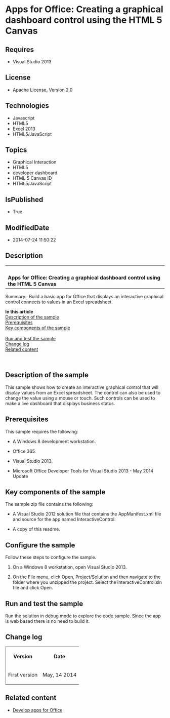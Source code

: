 # Apps for Office: Creating a graphical dashboard control using the HTML 5 Canvas
## Requires
* Visual Studio 2013
## License
* Apache License, Version 2.0
## Technologies
* Javascript
* HTML5
* Excel 2013
* HTML5/JavaScript
## Topics
* Graphical Interaction
* HTML5
* developer dashboard
* HTML 5 Canvas ID
* HTML5/JavaScript
## IsPublished
* True
## ModifiedDate
* 2014-07-24 11:50:22
## Description

<div id="header">
<table id="bottomTable" cellspacing="0" cellpadding="0">
<tbody>
<tr id="headerTableRow1">
<td align="left"><span id="runningHeaderText">&nbsp;</span></td>
</tr>
<tr id="headerTableRow2">
<td align="left"><strong><span id="nsrTitle" style="font-size:medium">Apps for Office: Creating a graphical dashboard control using the HTML 5 Canvas</span></strong></td>
</tr>
</tbody>
</table>
</div>
<div id="mainSection">
<div id="mainBody">
<div class="summary">
<p><span class="label">Summary:</span>&nbsp;&nbsp;Build a basic app for Office that displays an interactive graphical control connects to values in an Excel spreadsheet.</p>
</div>
<div class="introduction">
<p><strong>In this article</strong><br>
<a href="file://ipoawsfs201/DropZone/Rawhide/FileDropOff/NormSohl/InteractiveControl/readme.htm#O15Readme_Description">Description of the sample</a><br>
<a href="file://ipoawsfs201/DropZone/Rawhide/FileDropOff/NormSohl/InteractiveControl/readme.htm#O15Readme_Prereq">Prerequisites</a><br>
<a href="file://ipoawsfs201/DropZone/Rawhide/FileDropOff/NormSohl/InteractiveControl/readme.htm#O15Readme_components">Key components of the sample</a><br>
<br>
<a href="file://ipoawsfs201/DropZone/Rawhide/FileDropOff/NormSohl/InteractiveControl/readme.htm#O15Readme_test">Run and test the sample</a><br>
<a href="file://ipoawsfs201/DropZone/Rawhide/FileDropOff/NormSohl/InteractiveControl/readme.htm#O15Readme_Changelog">Change log</a><br>
<a href="file://ipoawsfs201/DropZone/Rawhide/FileDropOff/NormSohl/InteractiveControl/readme.htm#O15Readme_RelatedContent">Related content</a></p>
<p>&nbsp;</p>
</div>
<a name="O15Readme_Description">
<h2 class="heading">Description of the sample</h2>
<div class="section" id="sectionSection0">
<p>This sample shows how to create an interactive graphical control that will display values from an Excel spreadsheet. The control can also be used to change the value using a mouse or touch. Such controls can be used to make a live dashboard that displays
 business status.</p>
</div>
</a><a name="O15Readme_Prereq">
<h2 class="heading">Prerequisites</h2>
<div class="section" id="sectionSection1">
<p>This sample requires the following:</p>
<ul>
<li>
<p>A Windows 8 development workstation.</p>
</li><li>
<p>Office 365.</p>
</li><li>
<p>Visual Studio 2013.</p>
</li><li>Microsoft Office Developer Tools for Visual Studio 2013 - May 2014 Update </li></ul>
</div>
</a><a name="O15Readme_components">
<h2 class="heading">Key components of the sample</h2>
<div class="section" id="sectionSection2">
<p>The sample zip file contains the following:</p>
<ul>
<li>
<p>A Visual Studio 2012 solution file that contains the AppManifest.xml file and source for the app named InteractiveControl.</p>
</li><li>
<p>A copy of this readme.</p>
</li></ul>
</div>
</a><a name="O15Readme_config">
<h2 class="heading">Configure the sample</h2>
<div class="section" id="sectionSection3">
<p>Follow these steps to configure the sample.</p>
<ol>
<li>
<p>On a Windows 8 workstation, open Visual Studio 2013.</p>
</li><li>
<p>On the <span class="ui">File</span> menu, click <span class="ui">Open</span>,
<span class="ui">Project/Solution</span> and then navigate to the folder where you unzipped the project. Select the InteractiveControl.sln file and click
<span class="ui">Open</span>.</p>
</li></ol>
</div>
</a><a name="O15Readme_test">
<h2 class="heading">Run and test the sample</h2>
<div class="section" id="sectionSection4">
<p>Run the solution in debug mode to explore the code sample. Since the app is web based there is no need to build it.</p>
</div>
</a><a name="O15Readme_Changelog">
<h2 class="heading">Change log</h2>
<div class="section" id="sectionSection5">
<div class="caption"></div>
<div class="tableSection">
<table cellspacing="2" cellpadding="5" width="50%" frame="lhs">
<tbody>
<tr>
<th>
<p>Version</p>
</th>
<th>
<p>Date</p>
</th>
</tr>
<tr>
<td>
<p>First version</p>
</td>
<td>
<p>May, 14 2014</p>
</td>
</tr>
</tbody>
</table>
</div>
</div>
</a><a name="O15Readme_RelatedContent">
<h2 class="heading">Related content</h2>
</a>
<div class="section" id="sectionSection6"><a name="O15Readme_RelatedContent"></a>
<ul>
<a name="O15Readme_RelatedContent"></a>
<li><a name="O15Readme_RelatedContent"></a><a href="http://msdn.microsoft.com/EN-US/library/office/jj220077(v=office.15).aspx" target="_blank">Develop apps for Office</a>
<p>&nbsp;</p>
</li></ul>
</div>
</div>
</div>
